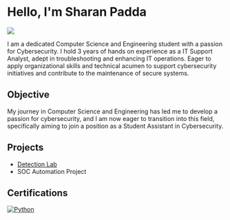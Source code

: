 # Hello, I'm Sharan Padda
<a href="https://www.linkedin.com/in/sharan-padda-627652226/"><img src="https://img.shields.io/badge/-LinkedIn-0072b1?&style=for-the-badge&logo=linkedin&logoColor=white" /></a>

I am a dedicated Computer Science and Engineering student with a passion for Cybersecurity. I hold 3 years of hands on experience as a IT Support Analyst, adept in troubleshooting and enhancing IT operations. Eager to apply organizational skills and technical acumen to support cybersecurity initiatives and contribute to the maintenance of secure systems.

## Objective

My journey in Computer Science and Engineering has led me to develop a passion for cybersecurity, and I am now eager to transition into this field, specifically aiming to join a position as a Student Assistant in Cybersecurity.

## Projects
- <a href="https://github.com/spadda1/Detection-Lab/blob/main/README.md">Detection Lab</a>
- SOC Automation Project

## Certifications
[![Python](https://img.shields.io/badge/-Python%2B-FF0000?style=for-the-badge&logo=Python&logoColor=white)](https://drive.google.com/file/d/1vrnEaJxjqrl9k8yZ-QCctD1ysiKAvceS/view?usp=drive_link)


